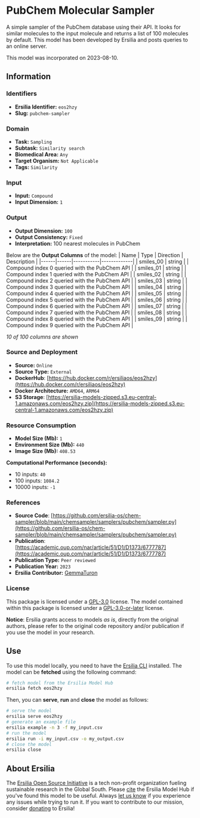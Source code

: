 # PubChem Molecular Sampler

A simple sampler of the PubChem database using their API. It looks for similar molecules to the input molecule and returns a list of 100 molecules by default. This model has been developed by Ersilia and posts queries to an online server.

This model was incorporated on 2023-08-10.

## Information
### Identifiers
- **Ersilia Identifier:** `eos2hzy`
- **Slug:** `pubchem-sampler`

### Domain
- **Task:** `Sampling`
- **Subtask:** `Similarity search`
- **Biomedical Area:** `Any`
- **Target Organism:** `Not Applicable`
- **Tags:** `Similarity`

### Input
- **Input:** `Compound`
- **Input Dimension:** `1`

### Output
- **Output Dimension:** `100`
- **Output Consistency:** `Fixed`
- **Interpretation:** 100 nearest molecules in PubChem

Below are the **Output Columns** of the model:
| Name | Type | Direction | Description |
|------|------|-----------|-------------|
| smiles_00 | string |  | Compound index 0 queried with the PubChem API |
| smiles_01 | string |  | Compound index 1 queried with the PubChem API |
| smiles_02 | string |  | Compound index 2 queried with the PubChem API |
| smiles_03 | string |  | Compound index 3 queried with the PubChem API |
| smiles_04 | string |  | Compound index 4 queried with the PubChem API |
| smiles_05 | string |  | Compound index 5 queried with the PubChem API |
| smiles_06 | string |  | Compound index 6 queried with the PubChem API |
| smiles_07 | string |  | Compound index 7 queried with the PubChem API |
| smiles_08 | string |  | Compound index 8 queried with the PubChem API |
| smiles_09 | string |  | Compound index 9 queried with the PubChem API |

_10 of 100 columns are shown_
### Source and Deployment
- **Source:** `Online`
- **Source Type:** `External`
- **DockerHub**: [https://hub.docker.com/r/ersiliaos/eos2hzy](https://hub.docker.com/r/ersiliaos/eos2hzy)
- **Docker Architecture:** `AMD64`, `ARM64`
- **S3 Storage**: [https://ersilia-models-zipped.s3.eu-central-1.amazonaws.com/eos2hzy.zip](https://ersilia-models-zipped.s3.eu-central-1.amazonaws.com/eos2hzy.zip)

### Resource Consumption
- **Model Size (Mb):** `1`
- **Environment Size (Mb):** `440`
- **Image Size (Mb):** `408.53`

**Computational Performance (seconds):**
- 10 inputs: `40`
- 100 inputs: `1084.2`
- 10000 inputs: `-1`

### References
- **Source Code**: [https://github.com/ersilia-os/chem-sampler/blob/main/chemsampler/samplers/pubchem/sampler.py](https://github.com/ersilia-os/chem-sampler/blob/main/chemsampler/samplers/pubchem/sampler.py)
- **Publication**: [https://academic.oup.com/nar/article/51/D1/D1373/6777787](https://academic.oup.com/nar/article/51/D1/D1373/6777787)
- **Publication Type:** `Peer reviewed`
- **Publication Year:** `2023`
- **Ersilia Contributor:** [GemmaTuron](https://github.com/GemmaTuron)

### License
This package is licensed under a [GPL-3.0](https://github.com/ersilia-os/ersilia/blob/master/LICENSE) license. The model contained within this package is licensed under a [GPL-3.0-or-later](LICENSE) license.

**Notice**: Ersilia grants access to models _as is_, directly from the original authors, please refer to the original code repository and/or publication if you use the model in your research.


## Use
To use this model locally, you need to have the [Ersilia CLI](https://github.com/ersilia-os/ersilia) installed.
The model can be **fetched** using the following command:
```bash
# fetch model from the Ersilia Model Hub
ersilia fetch eos2hzy
```
Then, you can **serve**, **run** and **close** the model as follows:
```bash
# serve the model
ersilia serve eos2hzy
# generate an example file
ersilia example -n 3 -f my_input.csv
# run the model
ersilia run -i my_input.csv -o my_output.csv
# close the model
ersilia close
```

## About Ersilia
The [Ersilia Open Source Initiative](https://ersilia.io) is a tech non-profit organization fueling sustainable research in the Global South.
Please [cite](https://github.com/ersilia-os/ersilia/blob/master/CITATION.cff) the Ersilia Model Hub if you've found this model to be useful. Always [let us know](https://github.com/ersilia-os/ersilia/issues) if you experience any issues while trying to run it.
If you want to contribute to our mission, consider [donating](https://www.ersilia.io/donate) to Ersilia!
